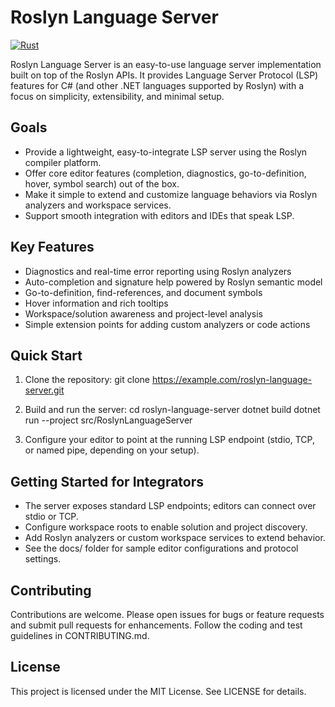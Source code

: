 # Roslyn Language Server

[![Rust](https://github.com/MikhailSiarko/roslyn-language-server/actions/workflows/rust.yml/badge.svg)](https://github.com/MikhailSiarko/roslyn-language-server/actions/workflows/rust.yml)

Roslyn Language Server is an easy-to-use language server implementation built on top of the Roslyn APIs. It provides Language Server Protocol (LSP) features for C# (and other .NET languages supported by Roslyn) with a focus on simplicity, extensibility, and minimal setup.

## Goals
- Provide a lightweight, easy-to-integrate LSP server using the Roslyn compiler platform.
- Offer core editor features (completion, diagnostics, go-to-definition, hover, symbol search) out of the box.
- Make it simple to extend and customize language behaviors via Roslyn analyzers and workspace services.
- Support smooth integration with editors and IDEs that speak LSP.

## Key Features
- Diagnostics and real-time error reporting using Roslyn analyzers
- Auto-completion and signature help powered by Roslyn semantic model
- Go-to-definition, find-references, and document symbols
- Hover information and rich tooltips
- Workspace/solution awareness and project-level analysis
- Simple extension points for adding custom analyzers or code actions

## Quick Start
1. Clone the repository:
   git clone https://example.com/roslyn-language-server.git

2. Build and run the server:
   cd roslyn-language-server
   dotnet build
   dotnet run --project src/RoslynLanguageServer

3. Configure your editor to point at the running LSP endpoint (stdio, TCP, or named pipe, depending on your setup).

## Getting Started for Integrators
- The server exposes standard LSP endpoints; editors can connect over stdio or TCP.
- Configure workspace roots to enable solution and project discovery.
- Add Roslyn analyzers or custom workspace services to extend behavior.
- See the docs/ folder for sample editor configurations and protocol settings.

## Contributing
Contributions are welcome. Please open issues for bugs or feature requests and submit pull requests for enhancements. Follow the coding and test guidelines in CONTRIBUTING.md.

## License
This project is licensed under the MIT License. See LICENSE for details.
